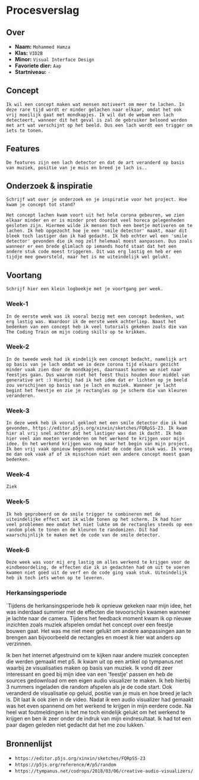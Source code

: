 <!-- Vergeet je niet de comments uit te zetten voordat je begint met typen? 💬 -->

# Procesverslag

## Over
* **Naam:** `Mohammed Hamza`
* **Klas:** `VID2B`
* **Minor:** `Visual Interface Design`
* **Favoriete dier:** `Aap`
* **Startniveau:** `-`

## Concept

`Ik wil een concept maken wat mensen motiveert om meer te lachen. In deze rare tijd wordt er minder gelachen naar elkaar, omdat het ook vrij moeilijk gaat met mondkapjes. Ik wil dat de webam een lach detecteert, wanneer dit het geval is zal de gebruiker beloond worden met art wat verschijnt op het beeld. Dus een lach wordt een trigger om iets te tonen.`

## Features

`De features zijn een lach detector en dat de art veranderd op basis van muziek, positie van je muis en breed je lach is..`

## Onderzoek & inspiratie
`Schrijf wat over je onderzoek en je inspiratie voor het project. Hoe kwam je concept tot stand?`

`Het concept lachen kwam voort uit het hele corona gebeuren, we zien elkaar minder en er is minder pret doordat veel horeca gelegenheden gesloten zijn. Hiermee wilde ik mensen toch een beetje motiveren om te lachen. Ik heb opgezocht hoe je een 'smile detector' maakt, maar dit bleek toch lastiger dan ik had gedacht. Ik heb echter wel een 'smile detector' gevonden die ik nog zelf helemaal moest aanpassen. Dus zoals wanneer er een brede glimlach op iemands hoofd staat dat het een andere stuk code moest triggeren. Dit was erg lastig en heb er een tijdje mee geworsteld, maar het is me uiteindelijk wel gelukt.`

## Voortang

`Schrijf hier een klein logboekje met je voortgang per week.`

### Week-1
`In de eerste week was ik vooral bezig met een concept bedenken, wat erg lastig was. Waardoor ik de eerste week achterliep. Naast het bedenken van een concept heb ik veel tutorials gekeken zoals die van The Coding Train om mijn coding skills op te krikken.`

### Week-2
`In de tweede week had ik eindelijk een concept bedacht, namelijk art op basis van je lach omdat we in deze corona tijd elkaars gezicht minder vaak zien door de mondkapjes, daarnaast kunnen we niet naar feestjes gaan. Dus waarom niet het feest thuis houden door middel van generative art :) Hierbij had ik het idee dat er lichten op je beeld zou verschijnen op basis van je lach en muziek. Wanneer je lacht begint het feestje en zie je rectangles op je scherm die van kleuren veranderen.`

### Week-3
`In deze week heb ik vooral gekloot met een smile detector die ik had gevonden, https://editor.p5js.org/xinxin/sketches/FQRpSS-23. Ik kwam hier al vrij snel achter dat het lastiger was dan ik dacht. Ik heb hier veel aan moeten veranderen om het werkend te krijgen voor mijn idee. En het werkend krijgen was nog maar het begin van mijn project. Ik ben vrij vaak opnieuw begonnen omdat de code dan stuk was. Ik vroeg me dan ook vaak af of ik misschien niet een andere concept moest gaan bedenken.`

### Week-4
`Ziek`

### Week-5
`Ik heb geprobeerd om de smile trigger te combineren met de uiteindelijke effect wat ik wilde tonen op het scherm. Ik had hier veel problemen mee omdat het niet lukte om de rectangles steeds op een random plek te tonen en de kleuren te randomizen. Dit had waarschijnlijk te maken met de code van de smile detector.`

### Week-6
`Deze week was voor mij erg lastig om alles werkend te krijgen voor de eindbeoordeling, de effecten die ik in gedachten had om uit te voeren kwamen niet goed uit de verf en de code ging vaak stuk. Uiteindelijk heb ik toch iets weten op te leveren.`

### Herkansingsperiode
`Tijdens de herkansingsperiode heb ik opnieuw gekeken naar mijn idee, het was inderdaad summier met de effecten die tevoorschijn kwamen wanneer je lachte naar de camera. Tijdens het feedback moment kwam ik op nieuwe inzichten zoals muziek afspelen omdat het concept over een feestje bouwen gaat. Het was me niet meer gelukt om andere aanpassingen aan te brengen aan bijvoorbeeld de rectangles en moest ik hier wat anders op verzinnen.

Ik ben het internet afgestruind om te kijken naar andere muziek concepten die werden gemaakt met p5. Ik kwam uit op een artikel op tympanus.net waarbij ze visualisaties maken op basis van muziek. Ik vond dit zeer interessant en goed bij mijn idee van een 'feestje' passen en heb de sources gedownload om een eigen audio visualizer te maken. Ik heb hierbij 3 nummers ingeladen die random afspelen als je de code start. Ook veranderd de visualisatie op geluid, positie van je muis en hoe breed je lach is. Dit laat ik ook zien in de video. Nadat ik een audio visualizer had gemaakt was het even spannend om het werkend te krijgen in mijn eerdere code. Na heel wat foutmeldingen is het me toch eindelijk gelukt om het werkend te krijgen en ben ik zeer onder de indruk van mijn eindresultaat. Ik had tot een paar dagen geleden niet gedacht dat het me zou lukken.`


## Bronnenlijst

* `https://editor.p5js.org/xinxin/sketches/FQRpSS-23`
* `https://p5js.org/reference/#/p5/random`
* `https://tympanus.net/codrops/2018/03/06/creative-audio-visualizers/`
